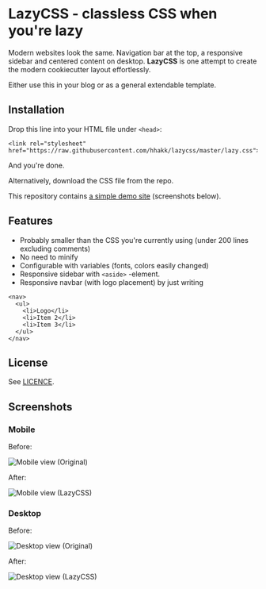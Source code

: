 # LazyCSS - classless CSS when you're lazy

Modern websites look the same. Navigation bar at the top, a responsive sidebar and centered content on desktop.
**LazyCSS** is one attempt to create the modern cookiecutter layout effortlessly.

Either use this in your blog or as a general extendable template.

## Installation

Drop this line into your HTML file under `<head>`:
```
<link rel="stylesheet" href="https://raw.githubusercontent.com/hhakk/lazycss/master/lazy.css">
```
And you're done.

Alternatively, download the CSS file from the repo.

This repository contains [a simple demo site](index.html) (screenshots below).

## Features

* Probably smaller than the CSS you're currently using (under 200 lines excluding comments)
* No need to minify
* Configurable with variables (fonts, colors easily changed)
* Responsive sidebar with `<aside>` -element.
* Responsive navbar (with logo placement) by just writing
```
<nav>
  <ul>
    <li>Logo</li>
    <li>Item 2</li>
    <li>Item 3</li>
  </ul>
</nav>
```

## License

See [LICENCE](LICENCE).

## Screenshots
### Mobile

Before:

![Mobile view (Original)](original-mobile.png)

After:

![Mobile view (LazyCSS)](lazycss-mobile.png)

### Desktop

Before:

![Desktop view (Original)](original-desktop.png)

After:

![Desktop view (LazyCSS)](lazycss-desktop.png)
